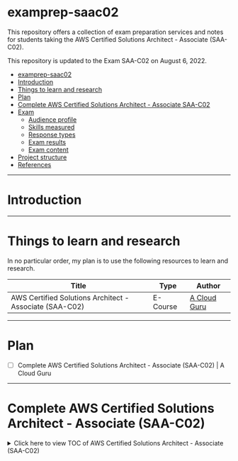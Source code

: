 # examprep-saac02

This repository offers a collection of exam preparation services and notes for students taking the AWS Certified Solutions Architect - Associate (SAA-C02).

This repository is updated to the Exam SAA-C02 on August 6, 2022.

<!-- TOC -->

- [examprep-saac02](#examprep-saac02)
- [Introduction](#introduction)
- [Things to learn and research](#things-to-learn-and-research)
- [Plan](#plan)
- [Complete AWS Certified Solutions Architect - Associate SAA-C02](#complete-aws-certified-solutions-architect---associate-saa-c02)
- [Exam](#exam)
  - [Audience profile](#audience-profile)
  - [Skills measured](#skills-measured)
  - [Response types](#response-types)
  - [Exam results](#exam-results)
  - [Exam content](#exam-content)
- [Project structure](#project-structure)
- [References](#references)

<!-- /TOC -->
---
# Introduction

---
# Things to learn and research
In no particular order, my plan is to use the following resources to learn and research.

| Title | Type | Author |
|-----|-----|-----|
| AWS Certified Solutions Architect - Associate (SAA-C02) | E-Course | [A Cloud Guru](https://learn.acloud.guru/course/certified-solutions-architect-associate/overview) |

---
# Plan
- [ ] Complete AWS Certified Solutions Architect - Associate (SAA-C02) | A Cloud Guru

---
# Complete AWS Certified Solutions Architect - Associate (SAA-C02)

<details>
<summary>Click here to view TOC of AWS Certified Solutions Architect - Associate (SAA-C02)</summary>

- [Chapter 4. Identity and Access Management IAM](doc/acloudguru/chapter4.md#chapter-4-identity-and-access-management-iam)
  - [Securing the Root Account](doc/acloudguru/chapter4.md#securing-the-root-account)
  - [Assign Permissions Using IAM Policy Documents Consisting of JSON](doc/acloudguru/chapter4.md#assign-permissions-using-iam-policy-documents-consisting-of-json)
  - [IAM Credentials](doc/acloudguru/chapter4.md#iam-credentials)
  - [Lab 4. Create and Assume Roles in AWS](doc/acloudguru/chapter4.md#lab-4-create-and-assume-roles-in-aws)
    - [Create the Correct S3 Restricted Policies and Roles](doc/acloudguru/chapter4.md#create-the-correct-s3-restricted-policies-and-roles)
- [Chapter 5. Simple Storage Service S3](doc/acloudguru/chapter5.md#chapter-5-simple-storage-service-s3)
  - [S3 Overview](doc/acloudguru/chapter5.md#s3-overview)
    - [Key-Value Store](doc/acloudguru/chapter5.md#key-value-store)
    - [S3 Standard](doc/acloudguru/chapter5.md#s3-standard)
    - [Tiered Storage](doc/acloudguru/chapter5.md#tiered-storage)
    - [Securing Your Data](doc/acloudguru/chapter5.md#securing-your-data)
  - [Securing Your Bucket with S3 Block Public Access](doc/acloudguru/chapter5.md#securing-your-bucket-with-s3-block-public-access)
    - [Object ACLs vs Bucket Policies](doc/acloudguru/chapter5.md#object-acls-vs-bucket-policies)
  - [Hosting a Static Website Using S3](doc/acloudguru/chapter5.md#hosting-a-static-website-using-s3)
  - [Versioning Objects in S3](doc/acloudguru/chapter5.md#versioning-objects-in-s3)
  - [S3 Storage Classes](doc/acloudguru/chapter5.md#s3-storage-classes)
    - [S3 Standard](doc/acloudguru/chapter5.md#s3-standard)
    - [S3 Standard-Infrequent Access S3 Standard-IA](doc/acloudguru/chapter5.md#s3-standard-infrequent-access-s3-standard-ia)
    - [S3 One Zone-Infrequent Access](doc/acloudguru/chapter5.md#s3-one-zone-infrequent-access)
    - [S3 Intelligent Tiering](doc/acloudguru/chapter5.md#s3-intelligent-tiering)
    - [S3 Glacier](doc/acloudguru/chapter5.md#s3-glacier)
    - [Glacier Instant Retrieval](doc/acloudguru/chapter5.md#glacier-instant-retrieval)
    - [Glacier Flexible Retrieval](doc/acloudguru/chapter5.md#glacier-flexible-retrieval)
    - [Glacier Deep Archive](doc/acloudguru/chapter5.md#glacier-deep-archive)
  - [Lifecycle Management with S3](doc/acloudguru/chapter5.md#lifecycle-management-with-s3)
  - [S3 Object Lock and Glacier Vault Lock](doc/acloudguru/chapter5.md#s3-object-lock-and-glacier-vault-lock)
    - [S3 Object Lock Modes](doc/acloudguru/chapter5.md#s3-object-lock-modes)
    - [Retention Periods](doc/acloudguru/chapter5.md#retention-periods)
    - [Legal Holds](doc/acloudguru/chapter5.md#legal-holds)
    - [Glacier Vault Lock](doc/acloudguru/chapter5.md#glacier-vault-lock)
  - [Encrypting S3 Objects](doc/acloudguru/chapter5.md#encrypting-s3-objects)
    - [Types of Encryption](doc/acloudguru/chapter5.md#types-of-encryption)
    - [Enforcing Server-Side Encryption](doc/acloudguru/chapter5.md#enforcing-server-side-encryption)
  - [Optimizing S3 Performance](doc/acloudguru/chapter5.md#optimizing-s3-performance)
    - [S3 Prefixes Explained](doc/acloudguru/chapter5.md#s3-prefixes-explained)
    - [S3 Limitations when using SSE-KMS](doc/acloudguru/chapter5.md#s3-limitations-when-using-sse-kms)
    - [S3 Multipart Uploads](doc/acloudguru/chapter5.md#s3-multipart-uploads)
    - [S3 Byte-Range Downloads](doc/acloudguru/chapter5.md#s3-byte-range-downloads)
  - [Backing up Data with S3 Replication](doc/acloudguru/chapter5.md#backing-up-data-with-s3-replication)
  - [Lab Exercises](doc/acloudguru/chapter5.md#lab-exercises)
    - [Lab 5. Create a Static Website Using Amazon S3](doc/acloudguru/chapter5.md#lab-5-create-a-static-website-using-amazon-s3)
- [Chapter 6. Elastic Compute Cloud EC2](doc/acloudguru/chapter6.md#chapter-6-elastic-compute-cloud-ec2)
  - [EC2 Overview](doc/acloudguru/chapter6.md#ec2-overview)
    - [EC2 Pricing Options](doc/acloudguru/chapter6.md#ec2-pricing-options)
  - [Using Roles](doc/acloudguru/chapter6.md#using-roles)
  - [Security Groups and Bootstrap Scripts](doc/acloudguru/chapter6.md#security-groups-and-bootstrap-scripts)
    - [Exam Tips](doc/acloudguru/chapter6.md#exam-tips)
  - [EC2 Metadata and User Data](doc/acloudguru/chapter6.md#ec2-metadata-and-user-data)
  - [Networking with EC2](doc/acloudguru/chapter6.md#networking-with-ec2)
    - [Elastic Network Interface ENI](doc/acloudguru/chapter6.md#elastic-network-interface-eni)
    - [Enhanced Networking EN](doc/acloudguru/chapter6.md#enhanced-networking-en)
    - [Elastic Fabric Adapter EFA](doc/acloudguru/chapter6.md#elastic-fabric-adapter-efa)
    - [Exam Tips](doc/acloudguru/chapter6.md#exam-tips)
  - [Optimizing with EC2 Placement Groups](doc/acloudguru/chapter6.md#optimizing-with-ec2-placement-groups)
    - [Exam Tips](doc/acloudguru/chapter6.md#exam-tips)
  - [Solving Licensing Issues with Dedicated Hosts](doc/acloudguru/chapter6.md#solving-licensing-issues-with-dedicated-hosts)
    - [Exam Tips](doc/acloudguru/chapter6.md#exam-tips)
  - [Timing Workloads with Spot Instances and Spot Fleets](doc/acloudguru/chapter6.md#timing-workloads-with-spot-instances-and-spot-fleets)
    - [Spot Prices](doc/acloudguru/chapter6.md#spot-prices)
    - [Spot Blocks](doc/acloudguru/chapter6.md#spot-blocks)
    - [How to Terminate Spot Instances](doc/acloudguru/chapter6.md#how-to-terminate-spot-instances)
    - [Spot Fleets](doc/acloudguru/chapter6.md#spot-fleets)
    - [Launch Pools](doc/acloudguru/chapter6.md#launch-pools)
    - [Strategies](doc/acloudguru/chapter6.md#strategies)
    - [Exam Tips](doc/acloudguru/chapter6.md#exam-tips)
  - [Lab 6.1. EC2 Instance Bootstrapping](doc/acloudguru/chapter6.md#lab-61-ec2-instance-bootstrapping)
  - [Lab 6.2. Using EC2 Roles and Instance Profiles in AWS](doc/acloudguru/chapter6.md#lab-62-using-ec2-roles-and-instance-profiles-in-aws)
</summary>

---
# Exam

## Audience profile

## Skills measured

## Response types

## Exam results

## Exam content

---
# Project structure

```
root/                             <-- Root of your Project
|- .gitignore                     <-- GitHub ignore
|- README.md                      <-- GitHub README markdown
   +- doc/                        <-- Holds any doc files
   +- img/                        <-- Holds any image files
   +- src/                        <-- Holds any source code
```

---
# References
The following resources were used as a single-use reference.

| Title | Type | Author |
|-----|-----|-----|
| Google | Web | [Link](https://google.com) |

